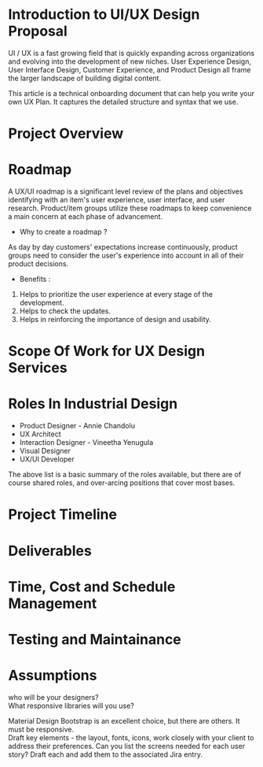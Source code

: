 # Introduction to UI/UX Design Proposal
UI / UX is a fast growing field that is quickly expanding across organizations and evolving into the development of new niches. User Experience Design, User Interface Design, Customer Experience, and Product Design all frame the larger landscape of building digital content.

This article is a technical onboarding document that can help you write your own UX Plan. It captures the detailed structure and syntax that we use.
# Project Overview
# Roadmap

A UX/UI roadmap is a significant level review of the plans and objectives identifying with an item's user experience, user interface, and user research. Product/item groups utilize these roadmaps to keep convenience a main concern at each phase of advancement. 

- Why to create a roadmap ?

As day by day customers' expectations increase continuously, product groups need to consider the user's experience into account in all of their product decisions.

- Benefits :

1. Helps to prioritize the user experience at every stage of the development.
1. Helps to check the updates.
1. Helps in reinforcing the importance of design and usability. 

# Scope Of Work for UX Design Services
# Roles In Industrial Design

- Product Designer - Annie Chandolu
- UX Architect
- Interaction Designer - Vineetha Yenugula
- Visual Designer
- UX/UI Developer

The above list is a basic summary of the roles available, but there are of course shared roles, and over-arcing positions that cover most bases.

# Project Timeline
# Deliverables
# Time, Cost and Schedule Management
# Testing and Maintainance
# Assumptions

who will be your designers?  
What responsive libraries will you use? 

Material Design Bootstrap is an excellent choice, but there are others.  It must be responsive.  
Draft key elements - the layout, fonts, icons, work closely with your client to address their preferences. 
Can you list the screens needed for each user story? 
Draft each and add them to the associated Jira entry. 








